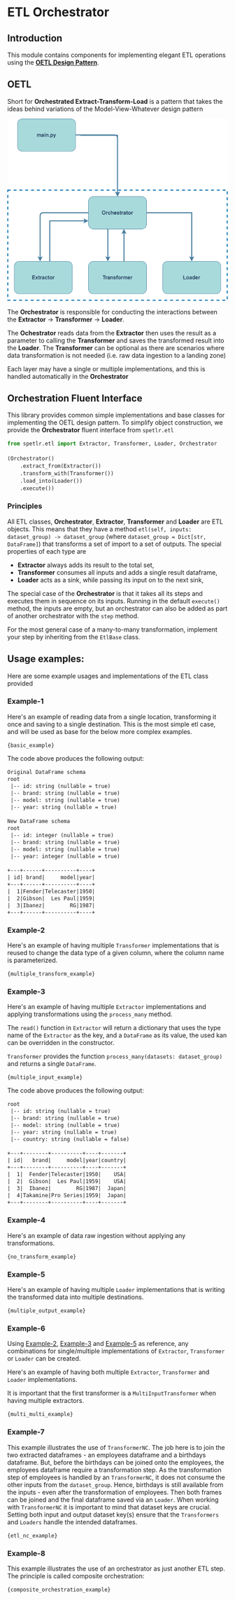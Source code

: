 # ETL Orchestrator

## Introduction

This module contains components for implementing elegant ETL operations using the **[OETL Design Pattern](#OETL)**.

## OETL

Short for **Orchestrated Extract-Transform-Load** is a pattern that takes the ideas behind variations of the 
Model-View-Whatever design pattern

![Orchestrated ETL](etl-orchestrator.png)

The **Orchestrator** is responsible for conducting the interactions between the 
**Extractor** -> **Transformer** -> **Loader**.

The **Ochestrator** reads data from the **Extractor** then uses the result as a parameter to calling the **Transformer**
and saves the transformed result into the **Loader**. The **Transformer** can be optional as there are scenarios where 
data transformation is not needed (i.e. raw data ingestion to a landing zone)

Each layer may have a single or multiple implementations, and this is handled automatically in the 
**Orchestrator**

## Orchestration Fluent Interface

This library provides common simple implementations and base classes for implementing the OETL design pattern. 
To simplify object construction, we provide the **Orchestrator** fluent interface from `spetlr.etl`

```python
from spetlr.etl import Extractor, Transformer, Loader, Orchestrator

(Orchestrator()
    .extract_from(Extractor())
    .transform_with(Transformer())
    .load_into(Loader())
    .execute())
```

### Principles

All ETL classes, **Orchestrator**, **Extractor**, **Transformer** and **Loader** are ETL objects.
This means that they have a method `etl(self, inputs: dataset_group) -> dataset_group`
(where `dataset_group = Dict[str, DataFrame]`) that transforms a set of import to a set of 
outputs. The special properties of each type are
 - **Extractor** always adds its result to the total set,
 - **Transformer** consumes all inputs and adds a single result dataframe,
 - **Loader** acts as a sink, while passing its input on to the next sink,

The special case of the  **Orchestrator** is that it takes all its steps and executes them
in sequence on its inputs. Running in the default `execute()` method, the inputs are empty,
but an orchestrator can also be added as part of another orchestrator with the `step` method.

For the most general case of a many-to-many transformation, implement your step by inheriting
from the `EtlBase` class.


## Usage examples:

Here are some example usages and implementations of the ETL class provided

### Example-1

Here's an example of reading data from a single location, transforming it once and saving to a single destination.
This is the most simple etl case, and will be used as base for the below more complex examples.

```
{basic_example}
```

The code above produces the following output:

```
Original DataFrame schema
root
 |-- id: string (nullable = true)
 |-- brand: string (nullable = true)
 |-- model: string (nullable = true)
 |-- year: string (nullable = true)

New DataFrame schema
root
 |-- id: integer (nullable = true)
 |-- brand: string (nullable = true)
 |-- model: string (nullable = true)
 |-- year: integer (nullable = true)

+---+------+----------+----+
| id| brand|     model|year|
+---+------+----------+----+
|  1|Fender|Telecaster|1950|
|  2|Gibson|  Les Paul|1959|
|  3|Ibanez|        RG|1987|
+---+------+----------+----+
```

### Example-2

Here's an example of having multiple `Transformer` implementations that is reused to change the data type of a given column,
where the column name is parameterized.

```
{multiple_transform_example}
```

### Example-3

Here's an example of having multiple `Extractor` implementations and applying transformations using 
the `process_many` method.

The `read()` function in `Extractor` will return a dictionary that uses the type name of the `Extractor` 
as the key, and a `DataFrame` as its value, the used kan can be overridden in the constructor.

`Transformer` provides the function `process_many(datasets: dataset_group)` and returns a single `DataFrame`.

```
{multiple_input_example}
```

The code above produces the following output:

```
root
 |-- id: string (nullable = true)
 |-- brand: string (nullable = true)
 |-- model: string (nullable = true)
 |-- year: string (nullable = true)
 |-- country: string (nullable = false)

+---+--------+----------+----+-------+
| id|   brand|     model|year|country|
+---+--------+----------+----+-------+
|  1|  Fender|Telecaster|1950|    USA|
|  2|  Gibson|  Les Paul|1959|    USA|
|  3|  Ibanez|        RG|1987|  Japan|
|  4|Takamine|Pro Series|1959|  Japan|
+---+--------+----------+----+-------+
```

### Example-4

Here's an example of data raw ingestion without applying any transformations.

```
{no_transform_example}
```

### Example-5

Here's an example of having multiple `Loader` implementations that is writing the transformed data into multiple destinations.

```
{multiple_output_example}
```

### Example-6

Using [Example-2](#Example-2), [Example-3](#Example-3) and [Example-5](#Example-5) as reference,
any combinations for single/multiple implementations of `Extractor`, `Transformer` or `Loader` can be created.

Here's an example of having both multiple `Extractor`, `Transformer` and `Loader` implementations.

It is important that the first transformer is a `MultiInputTransformer` when having multiple extractors.

```
{multi_multi_example}
```

### Example-7

This example illustrates the use of `TransformerNC`.
The job here is to join the two extracted dataframes - an employees dataframe and a birthdays dataframe.
But, before the birthdays can be joined onto the employees, the employees dataframe require a transformation step.
As the transformation step of employees is handled by an `TransformerNC`, it does not consume the other inputs from the `dataset_group`.
Hence, birthdays is still available from the inputs - even after the transformation of employees.
Then both frames can be joined and the final dataframe saved via an `Loader`.
When working with `TransformerNC` it is important to mind that dataset keys are crucial.
Setting both input and output dataset key(s) ensure that the `Transformers` and `Loaders` handle the intended dataframes.

```
{etl_nc_example}
```

### Example-8

This example illustrates the use of an orchestrator as just another ETL step.
The principle is called composite orchestration:

```
{composite_orchestration_example}
```
